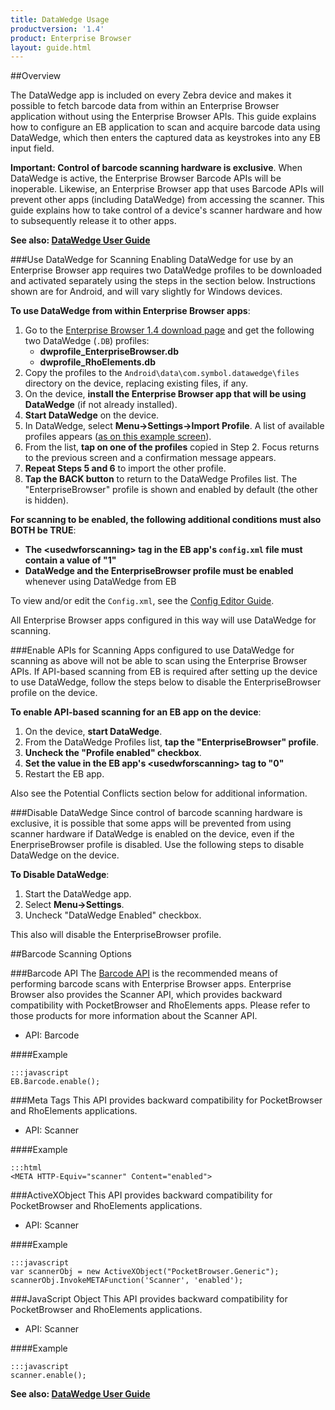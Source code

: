 ```yaml
---
title: DataWedge Usage
productversion: '1.4'
product: Enterprise Browser
layout: guide.html
---
```

##Overview 

The DataWedge app is included on every Zebra device and makes it possible to fetch barcode data from within an Enterprise Browser application without using the Enterprise Browser APIs. This guide explains how to configure an EB application to scan and acquire barcode data using DataWedge, which then enters the captured data as keystrokes into any EB input field. 

**Important: Control of barcode scanning hardware is exclusive**. When DataWedge is active, the Enterprise Browser Barcode APIs will be inoperable. Likewise, an Enterprise Browser app that uses Barcode APIs will prevent other apps (including DataWedge) from accessing the scanner. This guide explains how to take control of a device's scanner hardware and how to subsequently release it to other apps. 

**See also: [DataWedge User Guide](http://techdocs.zebra.com/datawedge/5-0/guide/about/)** 

###Use DataWedge for Scanning
Enabling DataWedge for use by an Enterprise Browser app requires two DataWedge profiles to be downloaded and activated separately using the steps in the section below. Instructions shown are for Android, and will vary slightly for Windows devices. 

**To use DataWedge from within Enterprise Browser apps**: 

1. Go to the [Enterprise Browser 1.4 download page](https://portal.motorolasolutions.com/Support/US-EN/Resolution?solutionId=101080&redirectForm=search&searchQuery=%3FsearchType%3Dsimple%26searchTerm%3Denterprise%20browser%201.4) and get the following two DataWedge (`.DB`) profiles: 
	* **dwprofile_EnterpriseBrowser.db**
	* **dwprofile_RhoElements.db**
2. Copy the profiles to the `Android\data\com.symbol.datawedge\files` directory on the device, replacing existing files, if any. 
3. On the device, **install the Enterprise Browser app that will be using DataWedge** (if not already installed). 
4. **Start DataWedge** on the device. 
5. In DataWedge, select **Menu->Settings->Import Profile**. A list of available profiles appears ([as on this example screen](http://techdocs.zebra.com/datawedge/5-0/guide/advanced#importaprofile)).
6. From the list, **tap on one of the profiles** copied in Step 2. Focus returns to the previous screen and a confirmation message appears. 
7. **Repeat Steps 5 and 6** to import the other profile. 
8. **Tap the BACK button** to return to the DataWedge Profiles list. The "EnterpriseBrowser" profile is shown and enabled by default (the other is hidden). 

**For scanning to be enabled, the following additional conditions must also BOTH be TRUE**:

* **The &lt;usedwforscanning&gt; tag in the EB app's `config.xml` file must contain a value of "1"** 
* **DataWedge and the EnterpriseBrowser profile must be enabled** whenever using DataWedge from EB

To view and/or edit the `Config.xml`, see the [Config Editor Guide](../ConfigEditor). 

All Enterprise Browser apps configured in this way will use DataWedge for scanning. 

###Enable APIs for Scanning
Apps configured to use DataWedge for scanning as above will not be able to scan using the Enterprise Browser APIs. If API-based scanning from EB is required after setting up the device to use DataWedge, follow the steps below to disable the EnterpriseBrowser profile on the device. 

**To enable API-based scanning for an EB app on the device**: 

1. On the device, **start DataWedge**. 
2. From the DataWedge Profiles list, **tap the "EnterpriseBrowser" profile**. 
3. **Uncheck the "Profile enabled" checkbox**.   
4. **Set the value in the EB app's &lt;usedwforscanning&gt; tag to "0"**
5. Restart the EB app. 

Also see the Potential Conflicts section below for additional information. 

###Disable DataWedge
Since control of barcode scanning hardware is exclusive, it is possible that some apps will be prevented from using scanner hardware if DataWedge is enabled on the device, even if the EnerpriseBrowser profile is disabled. Use the following steps to disable DataWedge on the device. 

**To Disable DataWedge**:

1. Start the DataWedge app.
2. Select **Menu->Settings**.
3. Uncheck "DataWedge Enabled" checkbox.

This also will disable the EnterpriseBrowser profile. 

<!--
###Potential Conflicts
There are two scenarios that could disable scanning with the DataWedge application when Enterprise Browser is running. **This applies to Zebra Android devices only**. They are explained as follows:

1. DataWedge contains a hidden RhoElements profile associated with Enterprise Browser that disables scanner input on some newer Android devices. As a result, the scanner remains disabled when Enterprise Browser comes into the foreground.
2. While initializing Enterprise Browser, a newly created EMDK Barcode Manager instance sends a message that disables DataWedge scanner input.

The following settings correct both of these issues, and will prevent these known scenarios from disabling DataWedge scanning when Enterprise Browser is present on the device. 

####Setting 1: DataWedge Profile

1. **Export the DataWedge Profile0** from the device **(DW Profiles->Settings->Export Profile)**.
2. Move the exported (.db) file to a PC and open in an editor.
3. Make the RhoElements profile visible and **remove the Enterprise Browser association** from Associated/apps section.
4. **Save and move the new profile** to the device. 
5. In DataWedge, **import the new DataWedge profile (DW Profiles->Settings->Import)**.
5. In DataWedge, **create a new Enterprise Browser profile**.
6. **Enable Barcode Input and Keystroke Output** in the new profile.

> **NOTE**: When the profiles above are enabled in DataWedge, Enterprise Browser Barcode 4.x and Scanner 2.x APIs will not function because the scanning hardware will be exclusively controlled by DataWedge. To return scanner control to EB APIs, disable the DataWedge and Enterprise Browser profiles in the DataWedge app, set the usedwforscanning tag value to 0 (see below) and restart the EB app. 

####Setting 2: DataWedge Tag
Enterprise Browser 1.4 and higher addresses the EMDK issue with a new tag in the `Config.xml` file called `usedwforscanning`. **A tag value of 1 forces scanning through DataWedge**; a value of 0 (the default) will disable DataWedge scanning and revert to Enterprise Browser APIs on devices with EMDK installed. For more information, please refer to the [DataWedge tag section](../guide/configreference?usedwforscanning) of the Config.xml Reference. 

**Note**: An Enterprise Browser app that uses Barcode APIs will prevent DataWedge and other apps from accessing the scanner. To release scanner control, simply quit the EB app.
-->

##Barcode Scanning Options

###Barcode API
The [Barcode API](../../api/barcode) is the recommended means of performing barcode scans with Enterprise Browser apps. Enterprise Browser also provides the Scanner API, which provides backward compatibility with PocketBrowser and RhoElements apps. Please refer to those products for more information about the Scanner API. 

* API: Barcode

####Example 

    :::javascript
    EB.Barcode.enable();

###Meta Tags
This API provides backward compatibility for PocketBrowser and RhoElements applications.

* API: Scanner

####Example 

    :::html
    <META HTTP-Equiv="scanner" Content="enabled">

###ActiveXObject
This API provides backward compatibility for PocketBrowser and RhoElements applications.

* API: Scanner

####Example 

    :::javascript
    var scannerObj = new ActiveXObject("PocketBrowser.Generic"); 
    scannerObj.InvokeMETAFunction('Scanner', 'enabled');

###JavaScript Object
This API provides backward compatibility for PocketBrowser and RhoElements applications.

* API: Scanner

####Example 

    :::javascript
    scanner.enable();

**See also: [DataWedge User Guide](https://launchpad.motorolasolutions.com/documents/dw_user_guide.html)** 
